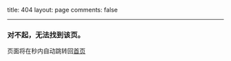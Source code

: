 title: 404
layout: page
comments: false

---

### 对不起，无法找到该页。

页面将在<span id="jumpTo"></span>秒内自动跳转回[首页](https://xmaihh.github.io/)

<script type="text/javascript">
function countDown(secs, surl) {
    var jumpTo = document.getElementById('jumpTo');
    jumpTo.innerHTML = secs;
    if (--secs > 0) {
        setTimeout("countDown(" + secs + ",'" + surl + "')", 1000);
    } else {
        location.href = surl;
    }
}
</script>
<script type="text/javascript">countDown(7,'/');</script>